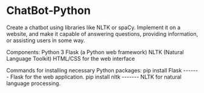 # ChatBot-Python
Create a chatbot using libraries like NLTK or spaCy. Implement it on a website, and make it capable of answering questions, providing information, or assisting users in some way.

Components:
    Python 3
    Flask (a Python web framework)
    NLTK (Natural Language Toolkit)
    HTML/CSS for the web interface

Commands for installing necessary Python packages:
    pip install Flask  -------  Flask for the web application.
    pip install nltk   -------  NLTK for natural language processing.
    
